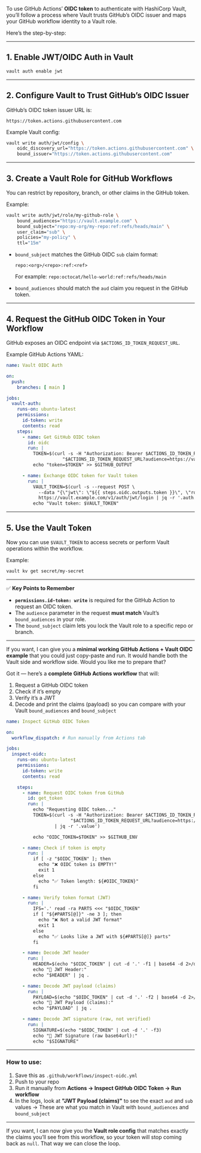 To use GitHub Actions’ **OIDC token** to authenticate with HashiCorp Vault, you’ll follow a process where Vault trusts GitHub’s OIDC issuer and maps your GitHub workflow identity to a Vault role.

Here’s the step-by-step:

---

## **1. Enable JWT/OIDC Auth in Vault**

```bash
vault auth enable jwt
```

---

## **2. Configure Vault to Trust GitHub’s OIDC Issuer**

GitHub’s OIDC token issuer URL is:

```
https://token.actions.githubusercontent.com
```

Example Vault config:

```bash
vault write auth/jwt/config \
    oidc_discovery_url="https://token.actions.githubusercontent.com" \
    bound_issuer="https://token.actions.githubusercontent.com"
```

---

## **3. Create a Vault Role for GitHub Workflows**

You can restrict by repository, branch, or other claims in the GitHub token.

Example:

```bash
vault write auth/jwt/role/my-github-role \
    bound_audiences="https://vault.example.com" \
    bound_subject="repo:my-org/my-repo:ref:refs/heads/main" \
    user_claim="sub" \
    policies="my-policy" \
    ttl="15m"
```

* `bound_subject` matches the GitHub OIDC `sub` claim format:

  ```
  repo:<org>/<repo>:ref:<ref>
  ```

  For example: `repo:octocat/hello-world:ref:refs/heads/main`
* `bound_audiences` should match the `aud` claim you request in the GitHub token.

---

## **4. Request the GitHub OIDC Token in Your Workflow**

GitHub exposes an OIDC endpoint via `$ACTIONS_ID_TOKEN_REQUEST_URL`.

Example GitHub Actions YAML:

```yaml
name: Vault OIDC Auth

on:
  push:
    branches: [ main ]

jobs:
  vault-auth:
    runs-on: ubuntu-latest
    permissions:
      id-token: write
      contents: read
    steps:
      - name: Get GitHub OIDC token
        id: oidc
        run: |
          TOKEN=$(curl -s -H "Authorization: Bearer $ACTIONS_ID_TOKEN_REQUEST_TOKEN" \
                     "$ACTIONS_ID_TOKEN_REQUEST_URL?audience=https://vault.example.com" | jq -r '.value')
          echo "token=$TOKEN" >> $GITHUB_OUTPUT

      - name: Exchange OIDC token for Vault token
        run: |
          VAULT_TOKEN=$(curl -s --request POST \
            --data "{\"jwt\": \"${{ steps.oidc.outputs.token }}\", \"role\": \"my-github-role\"}" \
            https://vault.example.com/v1/auth/jwt/login | jq -r '.auth.client_token')
          echo "Vault token: $VAULT_TOKEN"
```

---

## **5. Use the Vault Token**

Now you can use `$VAULT_TOKEN` to access secrets or perform Vault operations within the workflow.

Example:

```bash
vault kv get secret/my-secret
```

---

✅ **Key Points to Remember**

* **`permissions.id-token: write`** is required for the GitHub Action to request an OIDC token.
* The `audience` parameter in the request **must match** Vault’s `bound_audiences` in your role.
* The `bound_subject` claim lets you lock the Vault role to a specific repo or branch.

---

If you want, I can give you a **minimal working GitHub Actions + Vault OIDC example** that you could just copy-paste and run. It would handle both the Vault side and workflow side. Would you like me to prepare that?


Got it — here’s a **complete GitHub Actions workflow** that will:

1. Request a GitHub OIDC token
2. Check if it’s empty
3. Verify it’s a JWT
4. Decode and print the claims (payload) so you can compare with your Vault `bound_audiences` and `bound_subject`

```yaml
name: Inspect GitHub OIDC Token

on:
  workflow_dispatch: # Run manually from Actions tab

jobs:
  inspect-oidc:
    runs-on: ubuntu-latest
    permissions:
      id-token: write
      contents: read

    steps:
      - name: Request OIDC token from GitHub
        id: get_token
        run: |
          echo "Requesting OIDC token..."
          TOKEN=$(curl -s -H "Authorization: Bearer $ACTIONS_ID_TOKEN_REQUEST_TOKEN" \
                        "$ACTIONS_ID_TOKEN_REQUEST_URL?audience=https://vault.example.com" \
                  | jq -r '.value')

          echo "OIDC_TOKEN=$TOKEN" >> $GITHUB_ENV

      - name: Check if token is empty
        run: |
          if [ -z "$OIDC_TOKEN" ]; then
            echo "❌ OIDC token is EMPTY!"
            exit 1
          else
            echo "✅ Token length: ${#OIDC_TOKEN}"
          fi

      - name: Verify token format (JWT)
        run: |
          IFS='.' read -ra PARTS <<< "$OIDC_TOKEN"
          if [ "${#PARTS[@]}" -ne 3 ]; then
            echo "❌ Not a valid JWT format"
            exit 1
          else
            echo "✅ Looks like a JWT with ${#PARTS[@]} parts"
          fi

      - name: Decode JWT header
        run: |
          HEADER=$(echo "$OIDC_TOKEN" | cut -d '.' -f1 | base64 -d 2>/dev/null || echo "Base64 decode failed")
          echo "🔹 JWT Header:"
          echo "$HEADER" | jq .

      - name: Decode JWT payload (claims)
        run: |
          PAYLOAD=$(echo "$OIDC_TOKEN" | cut -d '.' -f2 | base64 -d 2>/dev/null || echo "Base64 decode failed")
          echo "🔹 JWT Payload (claims):"
          echo "$PAYLOAD" | jq .

      - name: Decode JWT signature (raw, not verified)
        run: |
          SIGNATURE=$(echo "$OIDC_TOKEN" | cut -d '.' -f3)
          echo "🔹 JWT Signature (raw base64url):"
          echo "$SIGNATURE"
```

---

### How to use:

1. Save this as `.github/workflows/inspect-oidc.yml`
2. Push to your repo
3. Run it manually from **Actions → Inspect GitHub OIDC Token → Run workflow**
4. In the logs, look at **"JWT Payload (claims)"** to see the exact `aud` and `sub` values
   → These are what you match in Vault with `bound_audiences` and `bound_subject`

---

If you want, I can now give you the **Vault role config** that matches exactly the claims you’ll see from this workflow, so your token will stop coming back as `null`. That way we can close the loop.
